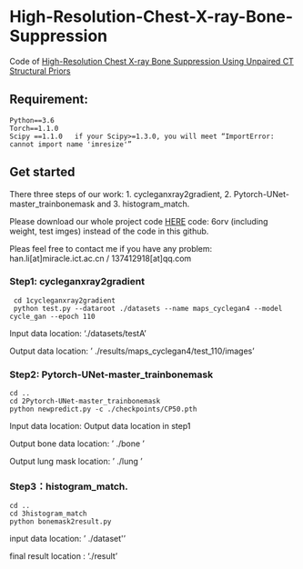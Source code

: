 # High-Resolution-Chest-X-ray-Bone-Suppression
Code of  [High-Resolution Chest X-ray Bone Suppression Using Unpaired CT Structural Priors](http://miracle.ict.ac.cn/?page_id=814)
## Requirement:
```
Python==3.6
Torch==1.1.0
Scipy ==1.1.0   if your Scipy>=1.3.0, you will meet “ImportError: cannot import name 'imresize'”
```
## Get started
There three steps of our work: 1. cycleganxray2gradient, 2. Pytorch-UNet-master_trainbonemask and 3. histogram_match.

Please download our whole project code [HERE](https://pan.baidu.com/s/1OISU_Th6ATA0a8lkFIhDaw) code: 6orv (including weight, test imges) instead of the code in this github.

Pleas feel free to contact me if you have any problem: han.li[at]miracle.ict.ac.cn / 137412918[at]qq.com 

### Step1: cycleganxray2gradient
```
 cd 1cycleganxray2gradient 
 python test.py --dataroot ./datasets --name maps_cyclegan4 --model cycle_gan --epoch 110
```
Input data location: ‘./datasets/testA’

Output data location: ’ ./results/maps_cyclegan4/test_110/images’

### Step2: Pytorch-UNet-master_trainbonemask
```
cd ..
cd 2Pytorch-UNet-master_trainbonemask
python newpredict.py -c ./checkpoints/CP50.pth
```
Input data location: Output data location in step1

Output bone data location: ’ ./bone ’

Output lung mask location: ’ ./lung ’

### Step3：histogram_match.
```
cd ..
cd 3histogram_match
python bonemask2result.py
```
input data location: ’ ./dataset'’

final result location : ‘./result’
